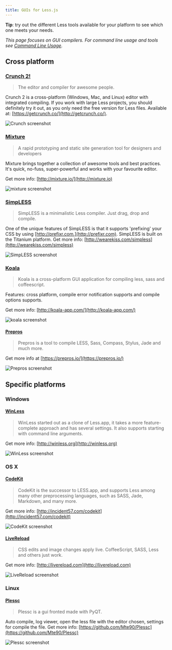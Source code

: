 ```yaml
---
title: GUIs for Less.js
---
```


<span class="warning">**Tip**: try out the different Less tools available for your platform to see which one meets your needs.</span>

_This page focuses on GUI compilers. For command line usage and tools see [Command Line Usage](#command-line-usage)._

## Cross platform

### [Crunch 2!](http://getcrunch.co/)

> The editor and compiler for awesome people.

Crunch 2 is a cross-platform (Windows, Mac, and Linux) editor with integrated compiling. If you work with large Less projects, you should definitely try it out, as you only need the free version for Less files. Available at: [https://getcrunch.co/](http://getcrunch.co/).


![Crunch screenshot](http://getcrunch.co/wp-content/uploads/2015/10/crunch_retina2.jpg)


### [Mixture](http://mixture.io/)

> A rapid prototyping and static site generation tool for designers and developers

Mixture brings together a collection of awesome tools and best practices. It's quick, no-fuss, super-powerful and works with your favourite editor.

Get more info: [http://mixture.io/](http://mixture.io)

![mixture screenshot](https://s3.amazonaws.com/mixture-mixed/1/775/assets/img/img1.jpg)


### [SimpLESS](http://wearekiss.com/simpless)

> SimpLESS is a minimalistic Less compiler. Just drag, drop and compile.

One of the unique features of SimpLESS is that it supports 'prefixing' your CSS by using [http://prefixr.com.](http://prefixr.com). SimpLESS is built on the Titanium platform. Get more info: [http://wearekiss.com/simpless](http://wearekiss.com/simpless)

![SimpLESS screenshot](http://wearekiss.com/lib/img/simpless/app-windows.png?1)


### [Koala](http://koala-app.com/)

> Koala is a cross-platform GUI application for compiling less, sass and coffeescript.

Features: cross platform, compile error notification supports and compile options supports.

Get more info: [http://koala-app.com/](http://koala-app.com/)

![koala screenshot](http://koala-app.com/img/screenshot.png)

#### [Prepros](https://prepros.io/)
> Prepros is a tool to compile LESS, Sass, Compass, Stylus, Jade and much more.

Get more info at [https://prepros.io/](https://prepros.io/)

![Prepros screenshot](https://prepros.io/img/shot-shadow.png)


## Specific platforms

### Windows

#### [WinLess](http://winless.org)

> WinLess started out as a clone of Less.app, it takes a more feature-complete approach and has several settings. It also supports starting with command line arguments.

Get more info: [http://winless.org](http://winless.org)

![WinLess screenshot](http://winless.org/style/images/WinLess_Screenshot.png)

### OS X

#### [CodeKit](http://incident57.com/codekit)

> CodeKit is the successor to LESS.app, and supports Less among many other preprocessing languages, such as SASS, Jade, Markdown, and many more.

Get more info: [http://incident57.com/codekit](http://incident57.com/codekit)

![CodeKit screenshot](http://incident57.com/codekit/images/screenshot-images.jpg)

#### [LiveReload](http://livereload.com)

> CSS edits and image changes apply live. CoffeeScript, SASS, Less and others just work.

Get more info: [http://livereload.com](http://livereload.com)

![LiveReload screenshot](http://assets.livereload.com/embedded-images/LiveReload-LESS-screenshot-on-white.png)

### Linux

#### [Plessc](https://github.com/Mte90/Plessc)

> Plessc is a gui fronted made with PyQT.

Auto compile, log viewer, open the less file with the editor chosen, settings for compile the file.
Get more info: [https://github.com/Mte90/Plessc](https://github.com/Mte90/Plessc)

![Plessc screenshot](https://github.com/Mte90/Plessc/raw/master/screenshot.png)
